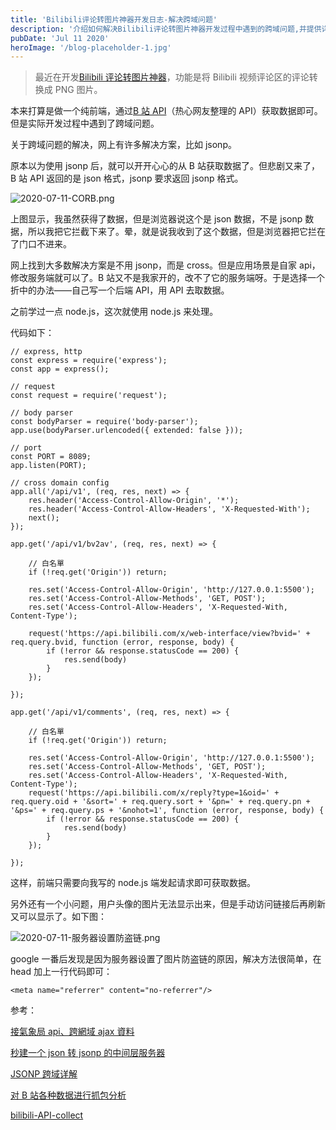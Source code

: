 ```yaml
---
title: 'Bilibili评论转图片神器开发日志-解决跨域问题'
description: '介绍如何解决Bilibili评论转图片神器开发过程中遇到的跨域问题,并提供详细的操作步骤。'
pubDate: 'Jul 11 2020'
heroImage: '/blog-placeholder-1.jpg'
---
```


> 最近在开发[Bilibili 评论转图片神器](tool.mightyherox.me)，功能是将 Bilibili 视频评论区的评论转换成 PNG 图片。

本来打算是做一个纯前端，通过[B 站 API](https://github.com/SocialSisterYi/bilibili-API-collect/blob/master/comment/comment_list.md)（热心网友整理的 API）获取数据即可。但是实际开发过程中遇到了跨域问题。

关于跨域问题的解决，网上有许多解决方案，比如 jsonp。

原本以为使用 jsonp 后，就可以开开心心的从 B 站获取数据了。但悲剧又来了，B 站 API 返回的是 json 格式，jsonp 要求返回 jsonp 格式。

![2020-07-11-CORB.png](https://i.loli.net/2020/07/11/q5i4nUbJ32RyEKd.png)

上图显示，我虽然获得了数据，但是浏览器说这个是 json 数据，不是 jsonp 数据，所以我把它拦截下来了。晕，就是说我收到了这个数据，但是浏览器把它拦在了门口不进来。

网上找到大多数解决方案是不用 jsonp，而是 cross。但是应用场景是自家 api，修改服务端就可以了。B 站又不是我家开的，改不了它的服务端呀。于是选择一个折中的办法——自己写一个后端 API，用 API 去取数据。

之前学过一点 node.js，这次就使用 node.js 来处理。

代码如下：

```
// express, http
const express = require('express');
const app = express();

// request
const request = require('request');

// body parser
const bodyParser = require('body-parser');
app.use(bodyParser.urlencoded({ extended: false }));

// port
const PORT = 8089;
app.listen(PORT);

// cross domain config
app.all('/api/v1', (req, res, next) => {
    res.header('Access-Control-Allow-Origin', '*');
    res.header('Access-Control-Allow-Headers', 'X-Requested-With');
    next();
});

app.get('/api/v1/bv2av', (req, res, next) => {

    // 白名單
    if (!req.get('Origin')) return;

    res.set('Access-Control-Allow-Origin', 'http://127.0.0.1:5500');
    res.set('Access-Control-Allow-Methods', 'GET, POST');
    res.set('Access-Control-Allow-Headers', 'X-Requested-With, Content-Type');

    request('https://api.bilibili.com/x/web-interface/view?bvid=' + req.query.bvid, function (error, response, body) {
        if (!error && response.statusCode == 200) {
            res.send(body)
        }
    });

});

app.get('/api/v1/comments', (req, res, next) => {

    // 白名單
    if (!req.get('Origin')) return;

    res.set('Access-Control-Allow-Origin', 'http://127.0.0.1:5500');
    res.set('Access-Control-Allow-Methods', 'GET, POST');
    res.set('Access-Control-Allow-Headers', 'X-Requested-With, Content-Type');
    request('https://api.bilibili.com/x/reply?type=1&oid=' + req.query.oid + '&sort=' + req.query.sort + '&pn=' + req.query.pn + '&ps=' + req.query.ps + '&nohot=1', function (error, response, body) {
        if (!error && response.statusCode == 200) {
            res.send(body)
        }
    });

});
```

这样，前端只需要向我写的 node.js 端发起请求即可获取数据。

另外还有一个小问题，用户头像的图片无法显示出来，但是手动访问链接后再刷新又可以显示了。如下图：

![2020-07-11-服务器设置防盗链.png](https://i.loli.net/2020/07/11/z9loMUiKnwCVTBR.png)

google 一番后发现是因为服务器设置了图片防盗链的原因，解决方法很简单，在 head 加上一行代码即可：

```
<meta name="referrer" content="no-referrer"/>
```

参考：

[接氣象局 api、跨網域 ajax 資料](https://letswrite.tw/api-cross-domain-node/)

[秒建一个 json 转 jsonp 的中间层服务器](https://www.ituring.com.cn/article/273795)

[JSONP 跨域详解](https://www.jianshu.com/p/e1e2920dac95)

[对 B 站各种数据进行抓包分析](https://www.cnblogs.com/brusally/p/11198512.html)

[bilibili-API-collect](https://github.com/SocialSisterYi/bilibili-API-collect)
